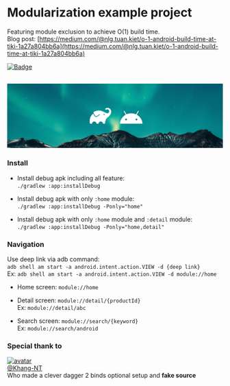 #  Modularization example project

Featuring module exclusion to achieve O(1) build time.  
Blog post: [https://medium.com/@nlg.tuan.kiet/o-1-android-build-time-at-tiki-1a27a804bb6a](https://medium.com/@nlg.tuan.kiet/o-1-android-build-time-at-tiki-1a27a804bb6a)  


<a href="https://androidweekly.net/issues/issue-398" title="Android Weekly Issue 398">
<img alt="Badge" src="https://androidweekly.net/issues/issue-398/badge" height="20px"/>
</a>  


<br/>![background](./.github/background.jpg)

### Install

- Install debug apk including all feature:  
`./gradlew :app:installDebug` 

- Install debug apk with only `:home` module:  
`./gradlew :app:installDebug -Ponly="home"`

- Install debug apk with only `:home` module and `:detail` module:  
`./gradlew :app:installDebug -Ponly="home,detail"`

### Navigation
Use deep link via adb command:  
`adb shell am start -a android.intent.action.VIEW -d {deep link}`  
Ex: `adb shell am start -a android.intent.action.VIEW -d module://home`


- Home screen: `module://home`

- Detail screen: `module://detail/{productId}`  
Ex: `module://detail/abc`

- Search screen: `module://search/{keyword}`  
Ex: `module://search/android`

### Special thank to
[![avatar](https://avatars0.githubusercontent.com/u/13332950?s=150&v=4)](https://github.com/Khang-NT)  
[@Khang-NT](https://github.com/Khang-NT)  
Who made a clever dagger 2 binds optional setup and **fake source**
